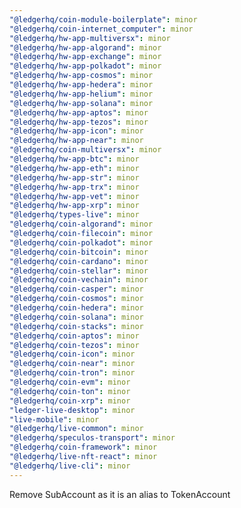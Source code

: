 ```yaml
---
"@ledgerhq/coin-module-boilerplate": minor
"@ledgerhq/coin-internet_computer": minor
"@ledgerhq/hw-app-multiversx": minor
"@ledgerhq/hw-app-algorand": minor
"@ledgerhq/hw-app-exchange": minor
"@ledgerhq/hw-app-polkadot": minor
"@ledgerhq/hw-app-cosmos": minor
"@ledgerhq/hw-app-hedera": minor
"@ledgerhq/hw-app-helium": minor
"@ledgerhq/hw-app-solana": minor
"@ledgerhq/hw-app-aptos": minor
"@ledgerhq/hw-app-tezos": minor
"@ledgerhq/hw-app-icon": minor
"@ledgerhq/hw-app-near": minor
"@ledgerhq/coin-multiversx": minor
"@ledgerhq/hw-app-btc": minor
"@ledgerhq/hw-app-eth": minor
"@ledgerhq/hw-app-str": minor
"@ledgerhq/hw-app-trx": minor
"@ledgerhq/hw-app-vet": minor
"@ledgerhq/hw-app-xrp": minor
"@ledgerhq/types-live": minor
"@ledgerhq/coin-algorand": minor
"@ledgerhq/coin-filecoin": minor
"@ledgerhq/coin-polkadot": minor
"@ledgerhq/coin-bitcoin": minor
"@ledgerhq/coin-cardano": minor
"@ledgerhq/coin-stellar": minor
"@ledgerhq/coin-vechain": minor
"@ledgerhq/coin-casper": minor
"@ledgerhq/coin-cosmos": minor
"@ledgerhq/coin-hedera": minor
"@ledgerhq/coin-solana": minor
"@ledgerhq/coin-stacks": minor
"@ledgerhq/coin-aptos": minor
"@ledgerhq/coin-tezos": minor
"@ledgerhq/coin-icon": minor
"@ledgerhq/coin-near": minor
"@ledgerhq/coin-tron": minor
"@ledgerhq/coin-evm": minor
"@ledgerhq/coin-ton": minor
"@ledgerhq/coin-xrp": minor
"ledger-live-desktop": minor
"live-mobile": minor
"@ledgerhq/live-common": minor
"@ledgerhq/speculos-transport": minor
"@ledgerhq/coin-framework": minor
"@ledgerhq/live-nft-react": minor
"@ledgerhq/live-cli": minor
---
```


Remove SubAccount as it is an alias to TokenAccount
